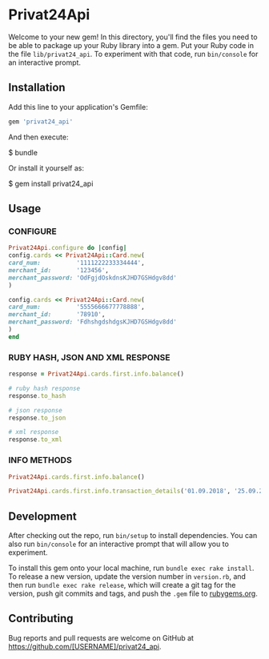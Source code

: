 # Privat24Api

Welcome to your new gem! In this directory, you'll find the files you need to be able to package up your Ruby library into a gem. Put your Ruby code in the file `lib/privat24_api`. To experiment with that code, run `bin/console` for an interactive prompt.

## Installation

Add this line to your application's Gemfile:

```ruby
gem 'privat24_api'
```

And then execute:

$ bundle

Or install it yourself as:

$ gem install privat24_api

## Usage

### CONFIGURE
```ruby
Privat24Api.configure do |config|
config.cards << Privat24Api::Card.new(
card_num:          '1111222233334444', 
merchant_id:       '123456',
merchant_password: 'OdFgjdOskdnsKJHD7GSHdgv8dd'
)

config.cards << Privat24Api::Card.new(
card_num:          '5555666677778888', 
merchant_id:       '78910',
merchant_password: 'FdhshgdshdgsKJHD7GSHdgv8dd'
)
end
```
### RUBY HASH, JSON AND XML RESPONSE
```ruby
response = Privat24Api.cards.first.info.balance()

# ruby hash response
response.to_hash

# json response
response.to_json

# xml response
response.to_xml
```

### INFO METHODS
```ruby
Privat24Api.cards.first.info.balance()

Privat24Api.cards.first.info.transaction_details('01.09.2018', '25.09.2018')
```

## Development

After checking out the repo, run `bin/setup` to install dependencies. You can also run `bin/console` for an interactive prompt that will allow you to experiment.

To install this gem onto your local machine, run `bundle exec rake install`. To release a new version, update the version number in `version.rb`, and then run `bundle exec rake release`, which will create a git tag for the version, push git commits and tags, and push the `.gem` file to [rubygems.org](https://rubygems.org).

## Contributing

Bug reports and pull requests are welcome on GitHub at https://github.com/[USERNAME]/privat24_api.
